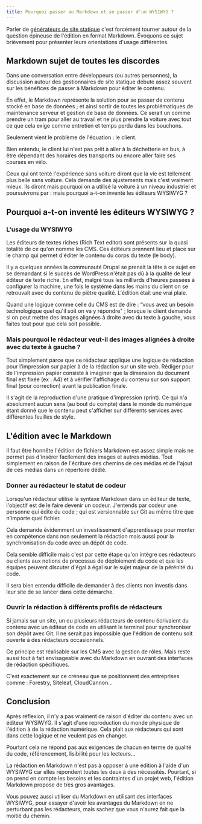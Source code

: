 ```yaml
---
title: Pourquoi passer au Markdown et se passer d'un WYSIWYG ?
---
```


Parler de [générateurs de site statique](/generateur-site-statique/) c'est forcément tourner autour de la question épineuse de l'édition en format Markdown. Évoquons ce sujet brièvement pour présenter leurs orientations d'usage différentes.

## Markdown sujet de toutes les discordes

Dans une conversation entre développeurs (ou autres personnes), la discussion autour des gestionnaires de site statique débute assez souvent sur les bénéfices de passer à Markdown pour éditer le contenu.

En effet, le Markdown représente la solution pour se passer de contenu stocké en base de données ; et ainsi sortir de toutes les problématiques de maintenance serveur et gestion de base de données. Ce serait un comme prendre un tram pour aller au travail et ne plus prendre la voiture avec tout ce que cela exige comme entretien et temps perdu dans les bouchons.

Seulement vient le problème de l'équation : le client.

Bien entendu, le client lui n'est pas prêt à aller à la déchetterie en bus, à être dépendant des horaires des transports ou encore aller faire ses courses en vélo.

Ceux qui ont tenté l'expérience sans voiture diront que la vie est tellement plus belle sans voiture. Cela demande des ajustements mais c'est vraiment mieux. Ils diront mais pourquoi on a utilisé la voiture à un niveau industriel et poursuivrons par : mais pourquoi a-t-on inventé les éditeurs WYSIWYG ?

## Pourquoi a-t-on inventé les éditeurs WYSIWYG ?

### L'usage du WYSIWYG

Les éditeurs de textes riches (Rich Text editor) sont présents sur la quasi totalité de ce qu'on nomme les CMS. Ces éditeurs prennent lieu et place sur le champ qui permet d'éditer le contenu du corps du texte (le body).

Il y a quelques années la communauté Drupal se prenait la tête à ce sujet en se demandant si le succès de WordPress n'était pas dû à la qualité de leur éditeur de texte riche. En effet, malgré tous les milliards d'heures passées à configurer la machine, une fois le système dans les mains du client on se retrouvait avec du contenu de piètre qualité. L'édition était une vrai plaie.

Quand une logique comme celle du CMS est de dire : “vous avez un besoin technologique quel qu'il soit on va y répondre" ; lorsque le client demande si on peut mettre des images alignées à droite avec du texte à gauche, vous faites tout pour que cela soit possible.

### Mais pourquoi le rédacteur veut-il des images alignées à droite avec du texte à gauche ?

Tout simplement parce que ce rédacteur applique une logique de rédaction pour l'impression sur papier à de la rédaction sur un site web. Rédiger pour de l'impression papier consiste à imaginer que la dimension du document final est fixée (ex : A4) et à vérifier l'affichage du contenu sur son support final (pour correction) avant la publication finale.

Il s'agit de la reproduction d'une pratique d'impression (print). Ce qui n'a absolument aucun sens (au bout du compte) dans le monde du numérique étant donné que le contenu peut s'afficher sur différents services avec différentes feuilles de style.

## L'édition avec le Markdown

Il faut être honnête l'édition de fichiers Markdown est assez simple mais ne permet pas d'insérer facilement des images et autres médias. Tout simplement en raison de l'écriture des chemins de ces médias et de l'ajout de ces médias dans un répertoire dédié.

### Donner au rédacteur le statut de codeur

Lorsqu'un rédacteur utilise la syntaxe Markdown dans un éditeur de texte, l'objectif est de le faire devenir un codeur. J'entends par codeur une personne qui édite du code ; qui est versionnable sur Git au même titre que n'importe quel fichier.

Cela demande évidemment un investissement d'apprentissage pour monter en compétence dans non seulement la rédaction mais aussi pour la synchronisation du code avec un dépôt de code.

Cela semble difficile mais c'est par cette étape qu'on intègre ces rédacteurs ou clients aux notions de processus de déploiement du code et que les équipes peuvent discuter d'égal à égal sur le sujet majeur de la pérénité du code.

Il sera bien entendu difficile de demander à des clients non investis dans leur site de se lancer dans cette démarche.

### Ouvrir la rédaction à différents profils de rédacteurs

Si jamais sur un site, un ou plusieurs rédacteurs de contenu écrivaient du contenu avec un éditeur de code en utilisant le terminal pour synchroniser son dépôt avec Git. Il ne serait pas impossible que l'édition de contenu soit ouverte à des rédacteurs occasionnels.

Ce principe est réalisable sur les CMS avec la gestion de rôles. Mais reste aussi tout à fait envisageable avec du Markdown en ouvrant des interfaces de rédaction spécifiques.

C'est exactement sur ce créneau que se positionnent des entreprises comme : Forestry, Siteleaf, CloudCannon…

## Conclusion

Après réflexion, il n'y a pas vraiment de raison d'éditer du contenu avec un éditeur WYSIWYG. Il s'agit d'une reproduction du monde physique de l'édition à de la rédaction numérique. Cela plait aux rédacteurs qui sont dans cette logique et ne veulent pas en changer.

Pourtant cela ne répond pas aux exigences de chacun en terme de qualité du code, référencement, lisibilité pour les lecteurs…

La rédaction en Markdown n'est pas à opposer à une édition à l'aide d'un WYSIWYG car elles répondent toutes les deux à des nécessités. Pourtant, si on prend en compte les besoins et les contraintes d'un projet web, l'édition Markdown propose de très gros avantages.

Vous pouvez aussi utiliser du Markdown en utilisant des interfaces WYSIWYG, pour essayer d'avoir les avantages du Markdown en ne perturbant pas les rédacteurs, mais sachez que vous n'aurez fait que la moitié du chemin.
